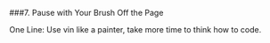 ###7. Pause with Your Brush Off the Page

One Line: Use vin like a painter, take more time to think how to code.

